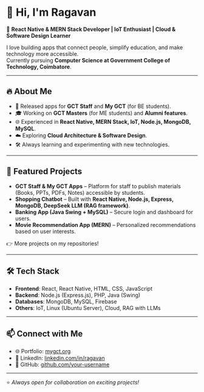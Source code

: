 # 👋 Hi, I'm Ragavan

🚀 **React Native & MERN Stack Developer | IoT Enthusiast | Cloud & Software Design Learner**

I love building apps that connect people, simplify education, and make technology more accessible.  
Currently pursuing **Computer Science at Government College of Technology, Coimbatore**.

---

## 🔥 About Me
- 📱 Released apps for **GCT Staff** and **My GCT** (for BE students).  
- 🎓 Working on **GCT Masters** (for ME students) and **Alumni features**.  
- 🌐 Experienced in **React Native, MERN Stack, IoT, Node.js, MongoDB, MySQL**.  
- ☁️ Exploring **Cloud Architecture & Software Design**.  
- 🛠️ Always learning and experimenting with new technologies.

---

## 📌 Featured Projects
- **GCT Staff & My GCT Apps** – Platform for staff to publish materials (Books, PPTs, PDFs, Notes) accessible by students.  
- **Shopping Chatbot** – Built with **React Native, Node.js, Express, MongoDB, DeepSeek LLM (RAG framework)**.  
- **Banking App (Java Swing + MySQL)** – Secure login and dashboard for users.  
- **Movie Recommendation App (MERN)** – Personalized recommendations based on user interests.  

👉 More projects on my repositories!

---

## 🛠️ Tech Stack
- **Frontend**: React, React Native, HTML, CSS, JavaScript  
- **Backend**: Node.js (Express.js), PHP, Java (Swing)  
- **Databases**: MongoDB, MySQL, Firebase  
- **Others**: IoT, Linux (Ubuntu Server), Cloud, RAG with LLMs  

---

## 📫 Connect with Me
- 🌐 Portfolio: [mygct.org](https://mygct.org)  
- 💼 LinkedIn: [linkedin.com/in/ragavan](https://linkedin.com)  
- 🐙 GitHub: [github.com/your-username](https://github.com/your-username)  

---

⭐️ *Always open for collaboration on exciting projects!*
